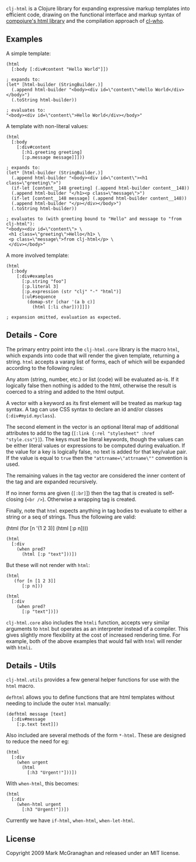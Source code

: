 `clj-html` is a Clojure library for expanding expressive markup templates into efficient code, drawing on the functional interface and markup syntax of [compojure's html library](http://github.com/weavejester/compojure/tree/master) and the compilation approach of [cl-who](http://www.weitz.de/cl-who/).

Examples
--------

A simple template:

    (html
      [:body [:div#content "Hello World"]])
    
    ; expands to:
    (let* [html-builder (StringBuilder.)] 
      (.append html-builder "<body><div id=\"content\">Hello World</div></body>") 
      (.toString html-builder))
    
    ; evaluates to:
    "<body><div id=\"content\">Hello World</div></body>"
    
A template with non-literal values:

    (html
      [:body
        [:div#content
          [:h1.greeting greeting]
          [:p.message message]]]))
          
    ; expands to:
    (let* [html-builder (StringBuilder.)] 
      (.append html-builder "<body><div id=\"content\"><h1 class=\"greeting\">") 
      (if-let [content__148 greeting] (.append html-builder content__148)) 
      (.append html-builder "</h1><p class=\"message\">") 
      (if-let [content__148 message] (.append html-builder content__148)) 
      (.append html-builder "</p></div></body>") 
      (.toString html-builder))
    
    ; evaluates to (with greeting bound to "Hello" and message to "from clj-html"):
    "<body><div id=\"content\"> \
     <h1 class=\"greeting\">Hello</h1> \
     <p class=\"message\">from clj-html</p> \
     </div></body>"

A more involved template:

    (html
      [:body
        [:div#examples
          [:p.string "foo"]
          [:p.literal 3]
          [:p.expression (str "clj" "-" "html")]
          [:ul#sequence
            (domap-str [char '(a b c)]
              (html [:li char]))]]])
    
    ; expansion omitted, evaluation as expected.

Details - Core
--------------

The primary entry point into the `clj-html.core` library is the macro `html`, which expands into code that will render the given template, returning a string. `html` accepts a vararg list of forms, each of which will be expanded according to the following rules:

Any atom (string, number, etc.) or list (code) will be evaluated as-is. If it logically false then nothing is added to the html, otherwise the result is coerced to a string and added to the html output.

A vector with a keyword as its first element will be treated as markup tag  syntax. A tag can use CSS syntax to declare an id and/or classes (`:div#myid.myclass`). 

The second element in the vector is an optional literal map of additional attributes to add to the tag (`[:link {:rel "stylesheet" :href "style.css"}]`). The keys must be literal keywords, though the values can be either literal values or expressions to be computed during evaluation. If the value for a key is logically false, no text is added for that key/value pair. If the value is  equal to `true` then the `"attrname=\"attrname\""` convention is used.

The remaining values in the tag vector are considered the inner content of the  tag and are expanded recursively.

If no inner forms are given (`[:br]`]) then the tag that is created is self-closing (`<br />`). Otherwise a wrapping tag is created.

Finally, note that `html` expects anything in tag bodies to evaluate to either a string or a seq of strings. Thus the following are valid:

   (html
     (for [n '(1 2 3)]
       (html [:p n])))
    
    (html
      [:div
        (when pred?
          (html [:p "text"]))])

But these will not render with `html`:

    (html
       (for [n [1 2 3]]
          [:p n]))
    
    (html
      [:div
        (when pred?
          [:p "text"])])


`clj-html.core` also includes the `htmli` function, accepts very similar arguments to `html` but operates as an interpreter instead of a compiler.  This gives slightly more flexibility at the cost of increased rendering time. For example, both of the above examples that would fail with `html` will render with `htmli`.

Details - Utils
---------------

`clj-html.utils` provides a few general helper functions for use with the `html` macro.

`defhtml` allows you to define functions that are html templates without needing to include the outer `html` manually:

    (defhtml message [text]
      [:div#message
        [:p.text text]])
        
Also included are several methods of the form `*-html`. These are designed to reduce the need for eg:

    (html
      [:div
        (when urgent 
          (html
            [:h3 "Urgent!"]))])

With `when-html`, this becomes:

    (html
      [:div
        (when-html urgent
          [:h3 "Urgent!"])])

Currently we have `if-html`, `when-html`, `when-let-html`.

License
-------

Copyright 2009 Mark McGranaghan and released under an MIT license.